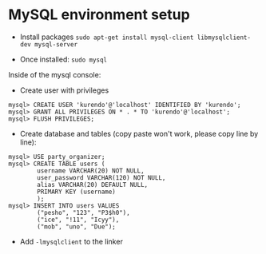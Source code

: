 # MySQL environment setup

* Install packages
```sudo apt-get install mysql-client libmysqlclient-dev mysql-server```

* Once installed:
```sudo mysql```

Inside of the mysql console:

* Create user with privileges
```
mysql> CREATE USER 'kurendo'@'localhost' IDENTIFIED BY 'kurendo';
mysql> GRANT ALL PRIVILEGES ON * . * TO 'kurendo'@'localhost';
mysql> FLUSH PRIVILEGES;
```

* Create database and tables (copy paste won't work, please copy line by line):

```mysql> CREATE DATABASE party_organizer;
mysql> USE party_organizer;
mysql> CREATE TABLE users (
		username VARCHAR(20) NOT NULL,
		user_password VARCHAR(120) NOT NULL,
		alias VARCHAR(20) DEFAULT NULL,
		PRIMARY KEY (username)
		);
mysql> INSERT INTO users VALUES
		("pesho", "123", "P3$h0"),
		("ice", "!11", "Icyy"),
		("mob", "uno", "Due");
```
* Add ```-lmysqlclient``` to the linker


